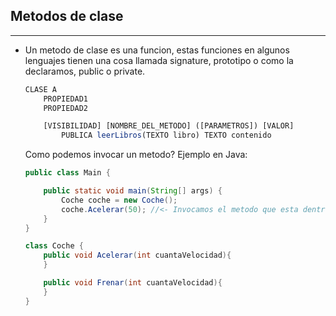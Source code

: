 ## Metodos de clase
---

- Un metodo de clase es una funcion, estas funciones en algunos lenguajes tienen una cosa llamada signature, prototipo o como la declaramos, public o private.
    ```typescript
    CLASE A
        PROPIEDAD1
        PROPIEDAD2

        [VISIBILIDAD] [NOMBRE_DEL_METODO] ([PARAMETROS]) [VALOR]
            PUBLICA leerLibros(TEXTO libro) TEXTO contenido
    ```

    Como podemos invocar un metodo? Ejemplo en Java:
    ```java
    public class Main {

        public static void main(String[] args) {
            Coche coche = new Coche();
            coche.Acelerar(50); //<- Invocamos el metodo que esta dentro de nuestra clase coche 
        }
    }

    class Coche {
        public void Acelerar(int cuantaVelocidad){
        }

        public void Frenar(int cuantaVelocidad){
        }
    }
    ```